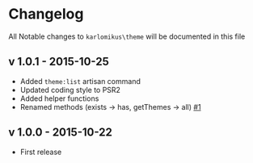 # Changelog

All Notable changes to `karlomikus\theme` will be documented in this file

## v 1.0.1 - 2015-10-25

- Added `theme:list` artisan command
- Updated coding style to PSR2
- Added helper functions
- Renamed methods (exists -> has, getThemes -> all) [#1](https://github.com/karlomikus/theme/issues/1)

## v 1.0.0 - 2015-10-22

- First release